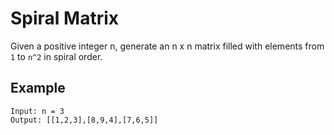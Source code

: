 # Spiral Matrix

Given a positive integer n, generate an n x n matrix filled with elements from `1` to `n^2` in spiral order.

## Example
```
Input: n = 3
Output: [[1,2,3],[8,9,4],[7,6,5]]

```
